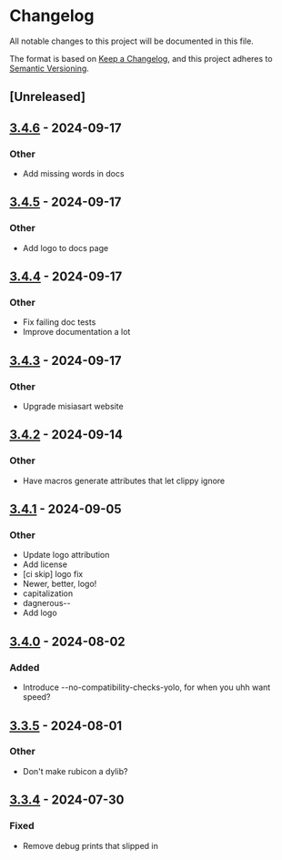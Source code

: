 # Changelog
All notable changes to this project will be documented in this file.

The format is based on [Keep a Changelog](https://keepachangelog.com/en/1.0.0/),
and this project adheres to [Semantic Versioning](https://semver.org/spec/v2.0.0.html).

## [Unreleased]

## [3.4.6](https://github.com/bearcove/rubicon/compare/v3.4.5...v3.4.6) - 2024-09-17

### Other

- Add missing words in docs

## [3.4.5](https://github.com/bearcove/rubicon/compare/v3.4.4...v3.4.5) - 2024-09-17

### Other

- Add logo to docs page

## [3.4.4](https://github.com/bearcove/rubicon/compare/v3.4.3...v3.4.4) - 2024-09-17

### Other

- Fix failing doc tests
- Improve documentation a lot

## [3.4.3](https://github.com/bearcove/rubicon/compare/v3.4.2...v3.4.3) - 2024-09-17

### Other

- Upgrade misiasart website

## [3.4.2](https://github.com/bearcove/rubicon/compare/v3.4.1...v3.4.2) - 2024-09-14

### Other

- Have macros generate attributes that let clippy ignore

## [3.4.1](https://github.com/bearcove/rubicon/compare/v3.4.0...v3.4.1) - 2024-09-05

### Other
- Update logo attribution
- Add license
- [ci skip] logo fix
- Newer, better, logo!
- capitalization
- dagnerous--
- Add logo

## [3.4.0](https://github.com/bearcove/rubicon/compare/v3.3.5...v3.4.0) - 2024-08-02

### Added
- Introduce --no-compatibility-checks-yolo, for when you uhh want speed?

## [3.3.5](https://github.com/bearcove/rubicon/compare/v3.3.4...v3.3.5) - 2024-08-01

### Other
- Don't make rubicon a dylib?

## [3.3.4](https://github.com/bearcove/rubicon/compare/v3.3.3...v3.3.4) - 2024-07-30

### Fixed
- Remove debug prints that slipped in
